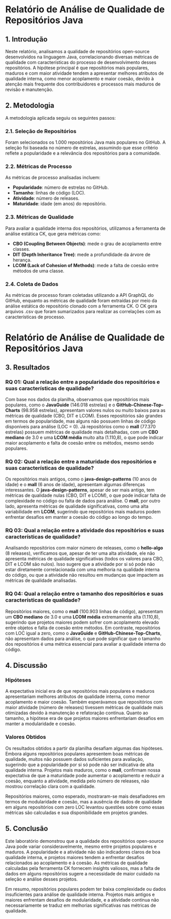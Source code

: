 # Relatório de Análise de Qualidade de Repositórios Java

## 1. Introdução

Neste relatório, analisamos a qualidade de repositórios open-source desenvolvidos na linguagem Java, correlacionando diversas métricas de qualidade com características do processo de desenvolvimento desses repositórios. A hipótese principal é que repositórios mais populares, maduros e com maior atividade tendem a apresentar melhores atributos de qualidade interna, como menor acoplamento e maior coesão, devido à atenção mais frequente dos contribuidores e processos mais maduros de revisão e manutenção.

## 2. Metodologia

A metodologia aplicada seguiu os seguintes passos:

### 2.1. Seleção de Repositórios
Foram selecionados os 1.000 repositórios Java mais populares no GitHub. A seleção foi baseada no número de estrelas, assumindo que esse critério reflete a popularidade e a relevância dos repositórios para a comunidade.

### 2.2. Métricas de Processo
As métricas de processo analisadas incluem:
- **Popularidade**: número de estrelas no GitHub.
- **Tamanho**: linhas de código (LOC).
- **Atividade**: número de releases.
- **Maturidade**: idade (em anos) do repositório.

### 2.3. Métricas de Qualidade
Para avaliar a qualidade interna dos repositórios, utilizamos a ferramenta de análise estática CK, que gera métricas como:
- **CBO (Coupling Between Objects)**: mede o grau de acoplamento entre classes.
- **DIT (Depth Inheritance Tree)**: mede a profundidade da árvore de herança.
- **LCOM (Lack of Cohesion of Methods)**: mede a falta de coesão entre métodos de uma classe.

### 2.4. Coleta de Dados
As métricas de processo foram coletadas utilizando a API GraphQL do GitHub, enquanto as métricas de qualidade foram extraídas por meio da análise estática do repositório clonado com a ferramenta CK. O CK gera arquivos .csv que foram sumarizados para realizar as correlações com as características de processo.

# Relatório de Análise de Qualidade de Repositórios Java

## 3. Resultados

### RQ 01: Qual a relação entre a popularidade dos repositórios e suas características de qualidade?

Com base nos dados da planilha, observamos que repositórios mais populares, como o **JavaGuide** (146.018 estrelas) e o **GitHub-Chinese-Top-Charts** (98.958 estrelas), apresentam valores nulos ou muito baixos para as métricas de qualidade (CBO, DIT e LCOM). Esses repositórios são grandes em termos de popularidade, mas alguns não possuem linhas de código disponíveis para análise (LOC = 0). Já repositórios como o **mall** (77.370 estrelas) possuem métricas de qualidade mais detalhadas, com um **CBO mediano** de 3.0 e uma **LCOM média** muito alta (1.110,8), o que pode indicar maior acoplamento e falta de coesão entre os métodos, mesmo sendo populares.

### RQ 02: Qual a relação entre a maturidade dos repositórios e suas características de qualidade?

Os repositórios mais antigos, como o **java-design-patterns** (10 anos de idade) e o **mall** (6 anos de idade), apresentam algumas diferenças interessantes. O **java-design-patterns**, apesar de ser mais antigo, tem métricas de qualidade nulas (CBO, DIT e LCOM), o que pode indicar falta de complexidade no código ou falta de dados para análise. O **mall**, por outro lado, apresenta métricas de qualidade significativas, como uma alta variabilidade em **LCOM**, sugerindo que repositórios mais maduros podem enfrentar desafios em manter a coesão do código ao longo do tempo.

### RQ 03: Qual a relação entre a atividade dos repositórios e suas características de qualidade?

Analisando repositórios com maior número de releases, como o **hello-algo** (8 releases), verificamos que, apesar de ter uma alta atividade, ele não apresenta métricas de qualidade significativas (todos os valores para CBO, DIT e LCOM são nulos). Isso sugere que a atividade por si só pode não estar diretamente correlacionada com uma melhoria na qualidade interna do código, ou que a atividade não resultou em mudanças que impactem as métricas de qualidade analisadas.

### RQ 04: Qual a relação entre o tamanho dos repositórios e suas características de qualidade?

Repositórios maiores, como o **mall** (100.903 linhas de código), apresentam um **CBO mediano** de 3.0 e uma **LCOM média** extremamente alta (1.110,8), sugerindo que projetos maiores podem sofrer com acoplamento elevado entre objetos e falta de coesão entre métodos. Em contraste, repositórios com LOC igual a zero, como o **JavaGuide** e **GitHub-Chinese-Top-Charts**, não apresentam dados para análise, o que pode significar que o tamanho dos repositórios é uma métrica essencial para avaliar a qualidade interna do código.

## 4. Discussão

### Hipóteses

A expectativa inicial era de que repositórios mais populares e maduros apresentariam melhores atributos de qualidade interna, como menor acoplamento e maior coesão. Também esperávamos que repositórios com maior atividade (número de releases) tivessem métricas de qualidade mais otimizadas devido à manutenção e refatoração contínua. Quanto ao tamanho, a hipótese era de que projetos maiores enfrentariam desafios em manter a modularidade e coesão.

### Valores Obtidos

Os resultados obtidos a partir da planilha desafiam algumas das hipóteses. Embora alguns repositórios populares apresentem boas métricas de qualidade, muitos não possuem dados suficientes para avaliação, sugerindo que a popularidade por si só pode não ser indicativa de alta qualidade interna. Projetos mais maduros, como o **mall**, confirmam nossa expectativa de que a maturidade pode aumentar o acoplamento e reduzir a coesão, enquanto a atividade, medida pelo número de releases, não mostrou correlação clara com a qualidade.

Repositórios maiores, como esperado, mostraram-se mais desafiadores em termos de modularidade e coesão, mas a ausência de dados de qualidade em alguns repositórios com zero LOC levantou questões sobre como essas métricas são calculadas e sua disponibilidade em projetos grandes.

## 5. Conclusão

Este laboratório demonstrou que a qualidade dos repositórios open-source Java pode variar consideravelmente, mesmo entre projetos populares e maduros. A popularidade e a atividade não são indicadores claros de boa qualidade interna, e projetos maiores tendem a enfrentar desafios relacionados ao acoplamento e à coesão. As métricas de qualidade calculadas pela ferramenta CK fornecem insights valiosos, mas a falta de dados em alguns repositórios sugere a necessidade de maior cuidado na seleção e análise desses projetos.

Em resumo, repositórios populares podem ter baixa complexidade ou dados insuficientes para análise de qualidade interna. Projetos mais antigos e maiores enfrentam desafios de modularidade, e a atividade contínua não necessariamente se traduz em melhorias significativas nas métricas de qualidade.